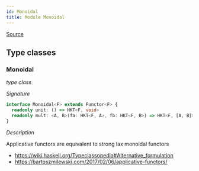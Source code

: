 ```yaml
---
id: Monoidal
title: Module Monoidal
---
```


[Source](https://github.com/gcanti/fp-ts/blob/master/src/Monoidal.ts)

## Type classes

### Monoidal

_type class_

_Signature_

```ts
interface Monoidal<F> extends Functor<F> {
  readonly unit: () => HKT<F, void>
  readonly mult: <A, B>(fa: HKT<F, A>, fb: HKT<F, B>) => HKT<F, [A, B]>
}
```

_Description_

Applicative functors are equivalent to strong lax monoidal functors

- https://wiki.haskell.org/Typeclassopedia#Alternative_formulation
- https://bartoszmilewski.com/2017/02/06/applicative-functors/
